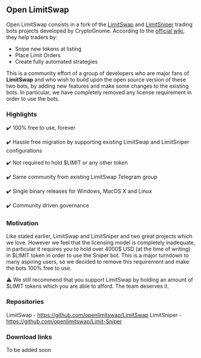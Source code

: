 ## Open LimitSwap

Open LimitSwap consists in a fork of the [LimitSwap](https://github.com/CryptoGnome/LimitSwap) and [LimitSniper](https://github.com/CryptoGnome/Limit-Sniper) trading bots projects developed by CryptoGnome. According to the [official wiki](https://cryptognome.gitbook.io/limitswap/), they help traders by:

* Snipe new tokens at listing
* Place Limit Orders 
* Create fully automated strategies

This is a community effort of a group of developers who are major fans of **LimitSwap** and who wish to build upon the open source version of these two bots, by adding new features and make some changes to the existing bots. In particular, we have completely removed any license requirement in order to use the bots.

### Highlights

✔️ 100% free to use, forever

✔️ Hassle free migration by supporting existing LimitSwap and LimitSniper configurations

✔️ Not required to hold $LIMIT or any other token

✔️ Same community from existing LimitSwap Telegram group

✔️ Single binary releases for Windows, MacOS X and Linux

✔️ Community driven governance

### Motivation

Like stated earlier, LimitSwap and LimitSniper and two great projects which we love. However we feel that the licensing model is completely inadequate, in particular it requires you to hold over 4000$ USD (at the time of writing) in $LIMIT token in order to use the Sniper bot. This is a major turndown to many aspiring users, so we decided to remove this requirement and make the bots 100% free to use. 

⚠️ We still recommend that you support LimitSwap by holding an amount of $LIMIT tokens which you are able to afford. The team deserves it.

### Repositories 

LimitSwap - <https://github.com/openlimitswap/LimitSwap>
LimitSniper - <https://github.com/openlimitswap/Limit-Sniper>

### Download links

To be added soon
